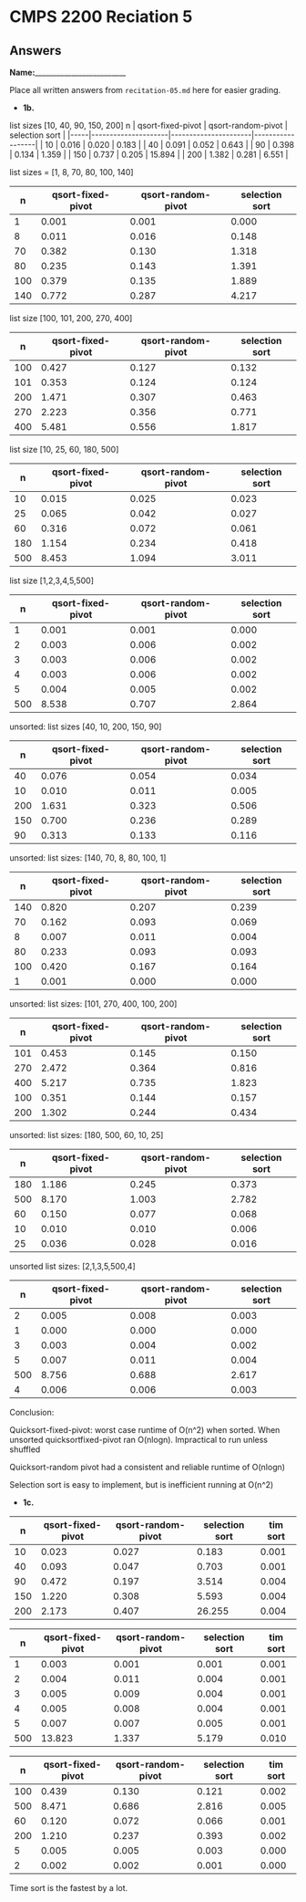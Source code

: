 # CMPS 2200 Reciation 5
## Answers

**Name:**_________________________


Place all written answers from `recitation-05.md` here for easier grading.







- **1b.**

list sizes [10, 40, 90, 150, 200]
  n |   qsort-fixed-pivot |   qsort-random-pivot |   selection sort |
|-----|---------------------|----------------------|------------------|
|  10 |               0.016 |                0.020 |            0.183 |
|  40 |               0.091 |                0.052 |            0.643 |
|  90 |               0.398 |                0.134 |            1.359 |
| 150 |               0.737 |                0.205 |           15.894 |
| 200 |               1.382 |                0.281 |            6.551 |

list sizes = [1, 8, 70, 80, 100, 140]


|   n |   qsort-fixed-pivot |   qsort-random-pivot |   selection sort |
|-----|---------------------|----------------------|------------------|
|   1 |               0.001 |                0.001 |            0.000 |
|   8 |               0.011 |                0.016 |            0.148 |
|  70 |               0.382 |                0.130 |            1.318 |
|  80 |               0.235 |                0.143 |            1.391 |
| 100 |               0.379 |                0.135 |            1.889 |
| 140 |               0.772 |                0.287 |            4.217 |


list size [100, 101, 200, 270, 400]

   n |   qsort-fixed-pivot |   qsort-random-pivot |   selection sort |
|-----|---------------------|----------------------|------------------|
| 100 |               0.427 |                0.127 |            0.132 |
| 101 |               0.353 |                0.124 |            0.124 |
| 200 |               1.471 |                0.307 |            0.463 |
| 270 |               2.223 |                0.356 |            0.771 |
| 400 |               5.481 |                0.556 |            1.817 |



list size [10, 25, 60, 180, 500]

|   n |   qsort-fixed-pivot |   qsort-random-pivot |   selection sort |
|-----|---------------------|----------------------|------------------|
|  10 |               0.015 |                0.025 |            0.023 |
|  25 |               0.065 |                0.042 |            0.027 |
|  60 |               0.316 |                0.072 |            0.061 |
| 180 |               1.154 |                0.234 |            0.418 |
| 500 |               8.453 |                1.094 |            3.011 |

list size [1,2,3,4,5,500]

|   n |   qsort-fixed-pivot |   qsort-random-pivot |   selection sort |
|-----|---------------------|----------------------|------------------|
|   1 |               0.001 |                0.001 |            0.000 |
|   2 |               0.003 |                0.006 |            0.002 |
|   3 |               0.003 |                0.006 |            0.002 |
|   4 |               0.003 |                0.006 |            0.002 |
|   5 |               0.004 |                0.005 |            0.002 |
| 500 |               8.538 |                0.707 |            2.864 |

unsorted: list sizes [40, 10, 200, 150, 90]

|   n |   qsort-fixed-pivot |   qsort-random-pivot |   selection sort |
|-----|---------------------|----------------------|------------------|
|  40 |               0.076 |                0.054 |            0.034 |
|  10 |               0.010 |                0.011 |            0.005 |
| 200 |               1.631 |                0.323 |            0.506 |
| 150 |               0.700 |                0.236 |            0.289 |
|  90 |               0.313 |                0.133 |            0.116 |

unsorted: list sizes: [140, 70, 8, 80, 100, 1]

|   n |   qsort-fixed-pivot |   qsort-random-pivot |   selection sort |
|-----|---------------------|----------------------|------------------|
| 140 |               0.820 |                0.207 |            0.239 |
|  70 |               0.162 |                0.093 |            0.069 |
|   8 |               0.007 |                0.011 |            0.004 |
|  80 |               0.233 |                0.093 |            0.093 |
| 100 |               0.420 |                0.167 |            0.164 |
|   1 |               0.001 |                0.000 |            0.000 |

unsorted: list sizes: [101, 270, 400, 100, 200]

|   n |   qsort-fixed-pivot |   qsort-random-pivot |   selection sort |
|-----|---------------------|----------------------|------------------|
| 101 |               0.453 |                0.145 |            0.150 |
| 270 |               2.472 |                0.364 |            0.816 |
| 400 |               5.217 |                0.735 |            1.823 |
| 100 |               0.351 |                0.144 |            0.157 |
| 200 |               1.302 |                0.244 |            0.434 |

unsorted: list sizes: [180, 500, 60, 10, 25]

|   n |   qsort-fixed-pivot |   qsort-random-pivot |   selection sort |
|-----|---------------------|----------------------|------------------|
| 180 |               1.186 |                0.245 |            0.373 |
| 500 |               8.170 |                1.003 |            2.782 |
|  60 |               0.150 |                0.077 |            0.068 |
|  10 |               0.010 |                0.010 |            0.006 |
|  25 |               0.036 |                0.028 |            0.016 |

unsorted list sizes: [2,1,3,5,500,4]

|   n |   qsort-fixed-pivot |   qsort-random-pivot |   selection sort |
|-----|---------------------|----------------------|------------------|
|   2 |               0.005 |                0.008 |            0.003 |
|   1 |               0.000 |                0.000 |            0.000 |
|   3 |               0.003 |                0.004 |            0.002 |
|   5 |               0.007 |                0.011 |            0.004 |
| 500 |               8.756 |                0.688 |            2.617 |
|   4 |               0.006 |                0.006 |            0.003 |


Conclusion: 

Quicksort-fixed-pivot: worst case runtime of O(n^2) when sorted. When unsorted quicksortfixed-pivot ran O(nlogn). Impractical to run unless shuffled

Quicksort-random pivot had a consistent and reliable runtime of O(nlogn)

Selection sort is easy to implement, but is inefficient running at O(n^2)


- **1c.**

 n |   qsort-fixed-pivot |   qsort-random-pivot |   selection sort |   tim sort |
|-----|---------------------|----------------------|------------------|------------|
|  10 |               0.023 |                0.027 |            0.183 |      0.001 |
|  40 |               0.093 |                0.047 |            0.703 |      0.001 |
|  90 |               0.472 |                0.197 |            3.514 |      0.004 |
| 150 |               1.220 |                0.308 |            5.593 |      0.004 |
| 200 |               2.173 |                0.407 |           26.255 |      0.004 |

|   n |   qsort-fixed-pivot |   qsort-random-pivot |   selection sort |   tim sort |
|-----|---------------------|----------------------|------------------|------------|
|   1 |               0.003 |                0.001 |            0.001 |      0.001 |
|   2 |               0.004 |                0.011 |            0.004 |      0.001 |
|   3 |               0.005 |                0.009 |            0.004 |      0.001 |
|   4 |               0.005 |                0.008 |            0.004 |      0.001 |
|   5 |               0.007 |                0.007 |            0.005 |      0.001 |
| 500 |              13.823 |                1.337 |            5.179 |      0.010 |

|   n |   qsort-fixed-pivot |   qsort-random-pivot |   selection sort |   tim sort |
|-----|---------------------|----------------------|------------------|------------|
| 100 |               0.439 |                0.130 |            0.121 |      0.002 |
| 500 |               8.471 |                0.686 |            2.816 |      0.005 |
|  60 |               0.120 |                0.072 |            0.066 |      0.001 |
| 200 |               1.210 |                0.237 |            0.393 |      0.002 |
|   5 |               0.005 |                0.005 |            0.003 |      0.000 |
|   2 |               0.002 |                0.002 |            0.001 |      0.000 |


Time sort is the fastest by a lot.




